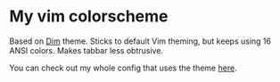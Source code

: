 # My vim colorscheme

Based on [Dim](https://github.com/jeffkreeftmeijer/vim-dim) theme.
Sticks to default Vim theming, but keeps using 16 ANSI colors.
Makes tabbar less obtrusive.

You can check out my whole config that uses the theme
[here](https://github.com/MaciejZj/Dotfiles).
